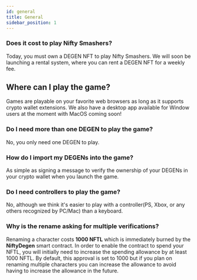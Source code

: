 ```yaml
---
id: general
title: General
sidebar_position: 1
---
```


### **Does it cost to play Nifty Smashers?**

Today, you must own a DEGEN NFT to play Nifty Smashers. We will soon be launching a rental system, where you can rent a DEGEN NFT for a weekly fee. 

## Where can I play the game?

Games are playable on your favorite web browsers as long as it supports crypto wallet extensions. We also have a desktop app available for Window users at the moment with MacOS coming soon!

### **Do I need more than one DEGEN to play the game?**

No, you only need one DEGEN to play.

### How do I import my DEGENs into the game?

As simple as signing a message to verify the ownership of your DEGENs in your crypto wallet when you launch the game.

### **Do I need controllers to play the game?**
No, although we think it's easier to play with a controller(PS, Xbox, or any others recognized by PC/Mac) than a keyboard. 

### Why is the rename asking for multiple verifications?

Renaming a character costs **1000 NFTL** which is immediately burned by the **NiftyDegen** smart contract. In order to enable the contract to spend your NFTL, you will initially need to increase the spending allowance by at least 1000 NFTL. By default, this approval is set to 1000 but if you plan on renaming multiple characters you can increase the allowance to avoid having to increase the allowance in the future.
